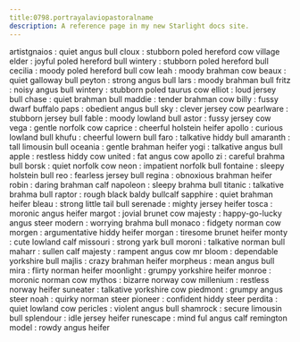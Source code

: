 ```yaml
---
title:0798.portrayalaviopastoralname
description: A reference page in my new Starlight docs site.
---
```

artistgnaios : quiet angus bull
cloux : stubborn poled hereford cow
village elder : joyful poled hereford bull 
wintery : stubborn poled hereford bull
cecilia : moody poled hereford bull cow
leah : moody brahman cow
beaux :  quiet galloway bull
peyton : strong angus bull
lars : moody brahman bull
fritz : noisy angus bull
wintery : stubborn poled taurus cow
elliot : loud jersey bull
chase : quiet brahman bull
maddie : tender brahman cow
billy : fussy dwarf buffalo
paps : obedient angus bull
sky : clever jersey cow
pearlware :  stubborn jersey bull
fable : moody lowland bull
astor : fussy jersey cow
vega : gentle norfolk cow
caprice : cheerful holstein heifer 
apollo : curious lowland bull
khufu :  cheerful lowern bull
faro : talkative hiddy bull 
amaranth : tall limousin bull
oceania : gentle brahman heifer
yogi : talkative angus bull
apple : restless hiddy cow
united : fat angus cow
apollo zi : careful brahma bull
borsk : quiet norfolk cow
neon : impatient norfolk bull
fontaine :  sleepy holstein bull
reo : fearless jersey bull
regina : obnoxious brahman heifer
robin : daring brahman calf
napoleon : sleepy brahma bull
titanic : talkative brahma bull
raptor : rough black baldy bullcalf
sapphire : quiet brahman heifer
bleau :  strong little tail bull
serenade : mighty jersey heifer
tosca : moronic angus heifer
margot : jovial brunet cow
majesty : happy-go-lucky angus steer
modern : worrying brahma bull
monaco : fidgety norman cow
morgen : argumentative hiddy heifer
morgan : tiresome brunet heifer
monty : cute lowland calf
missouri :  strong yark bull
moroni : talkative norman bull
maharr : sullen calf
majesty : rampent angus cow
mr bloom :  dependable yorkshire bull
majlis : crazy brahman heifer
morpheus : mean angus bull
mira : flirty norman heifer
moonlight : grumpy yorkshire heifer
monroe : moronic norman cow
mythos : bizarre norway cow
millenium : restless norway heifer
suneater : talkative yorkshire cow
piedmont : grumpy angus steer
noah : quirky norman steer
pioneer : confident hiddy steer
perdita : quiet lowland cow
pericles : violent angus bull
shamrock : secure limousin bull
splendour : idle jersey heifer
runescape : mind ful angus calf
remington model : rowdy angus heifer